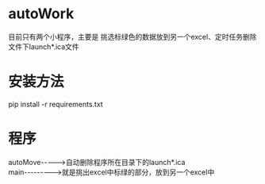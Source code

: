 # autoWork
目前只有两个小程序，主要是 挑选标绿色的数据放到另一个excel、定时任务删除文件下launch*.ica文件  
# 安装方法  
pip install -r requirements.txt  
# 程序  
autoMove----->自动删除程序所在目录下的launch*.ica  
main--------->就是挑出excel中标绿的部分，放到另一个excel中
